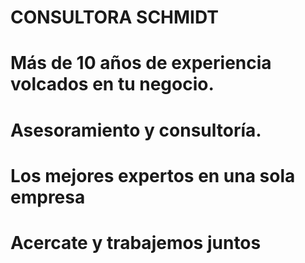 # CONSULTORA SCHMIDT
#  Más de 10 años de experiencia volcados en tu negocio.
#  Asesoramiento y consultoría.
#  Los mejores expertos en una sola empresa
#  Acercate y trabajemos juntos
  
